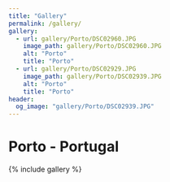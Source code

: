 ```yaml
---
title: "Gallery"
permalink: /gallery/
gallery:
  - url: gallery/Porto/DSC02960.JPG
    image_path: gallery/Porto/DSC02960.JPG
    alt: "Porto"
    title: "Porto"
  - url: gallery/Porto/DSC02929.JPG
    image_path: gallery/Porto/DSC02939.JPG
    alt: "Porto"
    title: "Porto"
header:
  og_image: "gallery/Porto/DSC02939.JPG"
---
```


# Porto - Portugal


{% include gallery %}
